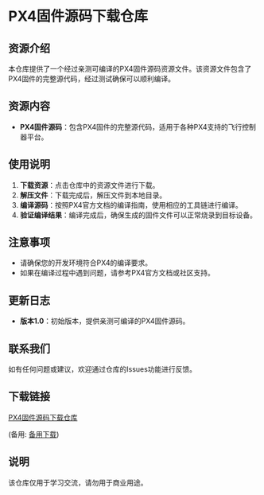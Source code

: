 # PX4固件源码下载仓库

## 资源介绍

本仓库提供了一个经过亲测可编译的PX4固件源码资源文件。该资源文件包含了PX4固件的完整源代码，经过测试确保可以顺利编译。

## 资源内容

- **PX4固件源码**：包含PX4固件的完整源代码，适用于各种PX4支持的飞行控制器平台。

## 使用说明

1. **下载资源**：点击仓库中的资源文件进行下载。
2. **解压文件**：下载完成后，解压文件到本地目录。
3. **编译源码**：按照PX4官方文档的编译指南，使用相应的工具链进行编译。
4. **验证编译结果**：编译完成后，确保生成的固件文件可以正常烧录到目标设备。

## 注意事项

- 请确保您的开发环境符合PX4的编译要求。
- 如果在编译过程中遇到问题，请参考PX4官方文档或社区支持。

## 更新日志

- **版本1.0**：初始版本，提供亲测可编译的PX4固件源码。

## 联系我们

如有任何问题或建议，欢迎通过仓库的Issues功能进行反馈。

## 下载链接
[PX4固件源码下载仓库](https://pan.quark.cn/s/5c80236132b2) 

(备用: [备用下载](https://pan.baidu.com/s/1r6L9HxZc-JRm8iICxcXXTw?pwd=1234))

## 说明

该仓库仅用于学习交流，请勿用于商业用途。
